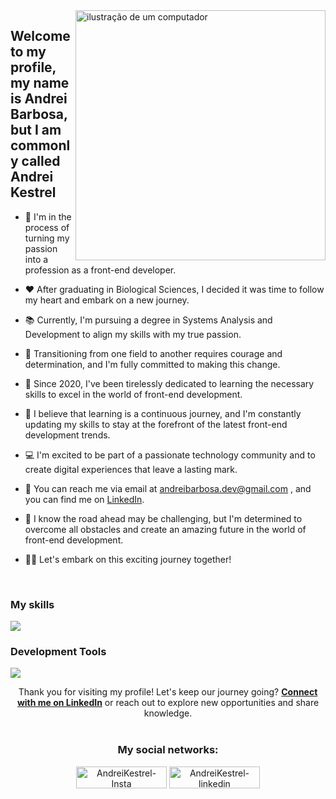 <img src="https://raw.githubusercontent.com/MicaelliMedeiros/micaellimedeiros/master/image/computer-illustration.png" alt="ilustração de um computador" min-width="400px" max-width="400px" width="400px" align="right">

## Welcome to my profile, my name is <strong>Andrei Barbosa</strong>, but I am commonly called <strong>Andrei Kestrel</strong> 

- 🚀 I'm in the process of turning my passion into a profession as a front-end developer.

- ❤️ After graduating in Biological Sciences, I decided it was time to follow my heart and embark on a new journey.

- 📚 Currently, I'm pursuing a degree in Systems Analysis and Development to align my skills with my true passion.

- 💪 Transitioning from one field to another requires courage and determination, and I'm fully committed to making this change.

- 📖 Since 2020, I've been tirelessly dedicated to learning the necessary skills to excel in the world of front-end development.

- 🌟 I believe that learning is a continuous journey, and I'm constantly updating my skills to stay at the forefront of the latest front-end development trends.

- 💻 I'm excited to be part of a passionate technology community and to create digital experiences that leave a lasting mark.

- 📧 You can reach me via email at andreibarbosa.dev@gmail.com , and you can find me on [LinkedIn](https://www.linkedin.com/in/barbosaandrei/).

- 🌈 I know the road ahead may be challenging, but I'm determined to overcome all obstacles and create an amazing future in the world of front-end development.

- 🚀🌟 Let's embark on this exciting journey together!
<br>

### My skills

<p align="left">
  <a href="https://skillicons.dev">
    <img src="https://skillicons.dev/icons?i=js,html,css,react,next,bootstrap,tailwind,sass,mysql,nodejs" />
  </a>
</p>

### Development Tools

<p align="left">
  <a href="https://skillicons.dev">
    <img src="https://skillicons.dev/icons?i=vscode,figma,git" />
  </a>
</p>


<div align="center">
Thank you for visiting my profile! Let's keep our journey going? <a href="https://www.linkedin.com/in/barbosaandrei/"> <strong> Connect with me on LinkedIn</strong></a> or reach out to explore new opportunities and share knowledge.
<br><br>
<div style="display: inline_block">
<h3>My social networks:</h3>
<a href="https://instagram.com/andreikestrel" target="_blank"><img align="center" alt="AndreiKestrel-Insta" height="35" width="145" src="https://img.shields.io/badge/Instagram-E4405F?style=for-the-badge&logo=instagram&logoColor=white"></a>
<a href="https://www.linkedin.com/in/barbosaandrei/" target="_blank"><img align="center" alt="AndreiKestrel-linkedin" height="35" width="145" src="https://img.shields.io/badge/LinkedIn-0077B5?style=for-the-badge&logo=linkedin&logoColor=white"></a>
</div>
